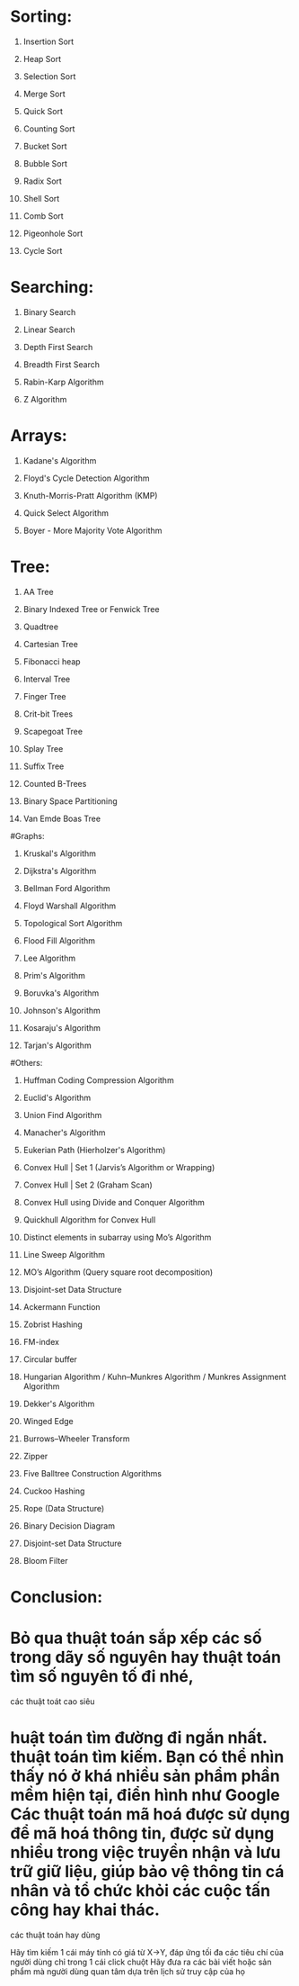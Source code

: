 # Sorting: 

1) Insertion Sort 

2) Heap Sort 

3) Selection Sort 

4) Merge Sort 

5) Quick Sort 

6) Counting Sort 

7) Bucket Sort

8) Bubble Sort 

9) Radix Sort 

10) Shell Sort 

11) Comb Sort 

12) Pigeonhole Sort 

13) Cycle Sort 

# Searching: 

1) Binary Search

2) Linear Search 

3) Depth First Search 

4) Breadth First Search

5) Rabin-Karp Algorithm 

6) Z Algorithm 
# Arrays: 

1) Kadane's Algorithm 

2) Floyd's Cycle Detection Algorithm 

3) Knuth-Morris-Pratt Algorithm (KMP) 

4) Quick Select Algorithm 

5) Boyer - More Majority Vote Algorithm 


# Tree: 

1) AA Tree 

2) Binary Indexed Tree or Fenwick Tree

3) Quadtree 

4) Cartesian Tree 

5) Fibonacci heap 

6) Interval Tree

7) Finger Tree 

8) Crit-bit Trees 

9) Scapegoat Tree 

10) Splay Tree 

11) Suffix Tree 

12) Counted B-Trees 

13) Binary Space Partitioning 

14) Van Emde Boas Tree 

#Graphs: 

1) Kruskal's Algorithm 

2) Dijkstra's Algorithm 

3) Bellman Ford Algorithm 

4) Floyd Warshall Algorithm 

5) Topological Sort Algorithm 

6) Flood Fill Algorithm 

7) Lee Algorithm 

8) Prim's Algorithm 

9) Boruvka's Algorithm 

10) Johnson's Algorithm 

11) Kosaraju's Algorithm 

12) Tarjan's Algorithm 

#Others: 

1) Huffman Coding Compression Algorithm 

2) Euclid's Algorithm 

3) Union Find Algorithm 

4) Manacher's Algorithm

5) Eukerian Path (Hierholzer's Algorithm)

6) Convex Hull | Set 1 (Jarvis’s Algorithm or Wrapping) 

7) Convex Hull | Set 2 (Graham Scan) 

8) Convex Hull using Divide and Conquer Algorithm 

9) Quickhull Algorithm for Convex Hull 

10) Distinct elements in subarray using Mo’s Algorithm 

11) Line Sweep Algorithm 

12) MO’s Algorithm (Query square root decomposition) 

13) Disjoint-set Data Structure 

14) Ackermann Function 

15) Zobrist Hashing 

16) FM-index 

17) Circular buffer 

18) Hungarian Algorithm / Kuhn–Munkres Algorithm / Munkres Assignment Algorithm 

19) Dekker's Algorithm 

20) Winged Edge 

21) Burrows–Wheeler Transform 

22) Zipper 

23) Five Balltree Construction Algorithms 

24) Cuckoo Hashing 

25) Rope (Data Structure) 

26) Binary Decision Diagram 

27) Disjoint-set Data Structure 

28) Bloom Filter 


Conclusion:
==================
 Bỏ qua thuật toán sắp xếp các số trong dãy số nguyên hay thuật toán tìm số nguyên tố đi nhé,
====================
các thuật toát cao siêu

huật toán tìm đường đi ngắn nhất.
thuật toán tìm kiếm. Bạn có thể nhìn thấy nó ở khá nhiều sản phẩm phần mềm hiện tại, điển hình như Google
Các thuật toán mã hoá được sử dụng để mã hoá thông tin, được sử dụng nhiều trong việc truyền nhận và lưu trữ giữ liệu, giúp bảo vệ thông tin cá nhân và tổ chức khỏi các cuộc tấn công hay khai thác.
============================
các thuật toán hay dùng

Hãy tìm kiếm 1 cái máy tính có giá từ X->Y, đáp ứng tối đa các 	  tiêu chí của người dùng chỉ trong 1 cái click chuột
Hãy đưa ra các bài viết hoặc sản phẩm mà người dùng quan tâm dựa trên lịch sử truy cập của họ

